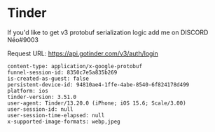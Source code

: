 # Tinder

If you'd like to get v3 protobuf serialization logic add me on DISCORD Néo#9003

Request URL: https://api.gotinder.com/v3/auth/login


```
content-type: application/x-google-protobuf
funnel-session-id: 8350c7e5a835b269
is-created-as-guest: false
persistent-device-id: 94810ae4-1ffe-4abe-8540-6f824178d499
platform: ios
tinder-version: 3.51.0
user-agent: Tinder/13.20.0 (iPhone; iOS 15.6; Scale/3.00)
user-session-id: null
user-session-time-elapsed: null
x-supported-image-formats: webp,jpeg
```
